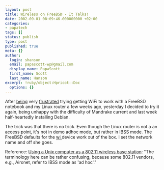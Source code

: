 ```yaml
---
layout: post
title: Wireless on FreeBSD - It Talks!
date: 2002-09-01 08:09:46.000000000 +02:00
categories:
- papatech
tags: []
status: publish
type: post
published: true
meta: {}
author:
  login: shanson
  email: papascott-wp@gmail.com
  display_name: PapaScott
  first_name: Scott
  last_name: Hanson
excerpt: !ruby/object:Hpricot::Doc
  options: {}
---
```

<p>After <a href="https://www.papascott.de/2002/06/23/1781.php#001781">being</a> very <a href="https://www.papascott.de/2002/07/08/1798.php#001798">frustrated</a> trying getting WiFi to work with a FreeBSD notebook and my Linux router a few weeks ago, yesterday I decided to try it again, being unhappy with the difficulty of Mandrake current and last week half-heartedly installing Debian.</p>
<p>The trick was that there is no trick. Even though the Linux router is not a an access point, it's not in demo adhoc mode, but rather in IBSS mode. The FreeBSD defaults for the <a href="http://www.freebsd.org/cgi/man.cgi?query=wi&amp;apropos=0&amp;sektion=0&amp;manpath=FreeBSD+4.6-RELEASE&amp;format=html">wi </a> device work out of the box. I set the network name and off she goes.</p>
<p>Reference: <a href="http://www.live.com/wireless/unix-base-station.html">Using a Unix computer as a 802.11 wireless base station</a>: "The terminology here can be rather confusing, because some 802.11 vendors, e.g., Aironet, refer to IBSS mode as 'ad hoc'."</p>
